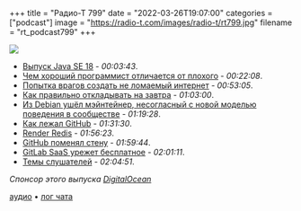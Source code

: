 +++
title = "Радио-Т 799"
date = "2022-03-26T19:07:00"
categories = ["podcast"]
image = "https://radio-t.com/images/radio-t/rt799.jpg"
filename = "rt_podcast799"
+++

![](https://radio-t.com/images/radio-t/rt799.jpg)

- [Выпуск Java SE 18](https://www.opennet.ru/opennews/art.shtml?num=56899) - *00:03:43*.
- [Чем хороший программист отличается от плохого](https://habr.com/ru/post/656979/) - *00:22:08*.
- [Попытка врагов создать не ломаемый интернет](https://www.vice.com/en/article/z3n5e9/russian-internet-lantern) - *00:53:05*.
- [Как правильно откладывать на завтра](https://habr.com/ru/company/getmeit/blog/657083/) - *01:03:00*.
- [Из Debian ушёл мэйнтейнер, несогласный с новой моделью поведения в сообществе](https://www.opennet.ru/opennews/art.shtml?num=56861) - *01:19:28*.
- [Как лежал GitHub](https://github.blog/2022-03-23-an-update-on-recent-service-disruptions/) - *01:31:30*.
- [Render Redis](https://render.com/blog/redis) - *01:56:23*.
- [GitHub поменял стену](https://www.theregister.com/2022/03/23/github_for_you/) - *01:59:44*.
- [GitLab SaaS урежет бесплатное](https://about.gitlab.com/blog/2022/03/24/efficient-free-tier/) - *02:01:11*.
- [Темы слушателей](https://radio-t.com/p/2022/03/22/prep-799/) - *02:04:51*.

*Спонсор этого выпуска [DigitalOcean](https://do.co/radiot)*


[аудио](https://cdn.radio-t.com/rt_podcast799.mp3) • [лог чата](https://chat.radio-t.com/logs/radio-t-799.html)
<audio src="https://cdn.radio-t.com/rt_podcast799.mp3" preload="none"></audio>
